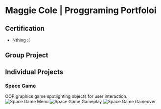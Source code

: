 # Maggie Cole | Proggraming Portfoloi 

## Certification
* Nthing :(

## Group Project 

## Individual Projects

### Space Game 
OOP graphics game spotlighting objects for user interaction. 
![Space Game Menu](file:///Users/9623389/Desktop/End.png)
![Space Game Gameplay]()
![Space Game Gameover]()

